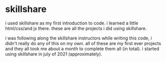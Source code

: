 # skillshare
i used skillshare as my first introduction to code. i learned a little html/css/and js there. these are all the projects i did using skillshare.

i was following along the skillshare instructors while writing this code, i didn't really do any of this on my own. all of these are my first ever projects and they all took me
about a month to complete them all (in total). i started using skillshare in july of 2021 (approximately).
